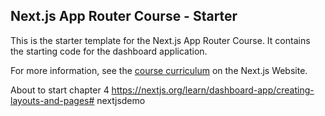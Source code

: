 ## Next.js App Router Course - Starter

This is the starter template for the Next.js App Router Course. It contains the starting code for the dashboard application.

For more information, see the [course curriculum](https://nextjs.org/learn) on the Next.js Website.

About to start chapter 4
https://nextjs.org/learn/dashboard-app/creating-layouts-and-pages# nextjsdemo
